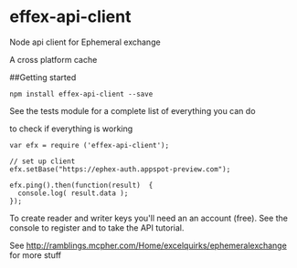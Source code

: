 # effex-api-client
Node api client for Ephemeral exchange

A cross platform cache

##Getting started

```
npm install effex-api-client --save
```

See the tests module for a complete list of everything you can do

to check if everything is working

```
var efx = require ('effex-api-client');

// set up client 
efx.setBase("https://ephex-auth.appspot-preview.com");

efx.ping().then(function(result)  {
  console.log( result.data );
});
```

To create reader and writer keys you'll need an an account (free). See the console to register and to take the API tutorial.

See http://ramblings.mcpher.com/Home/excelquirks/ephemeralexchange for more stuff
